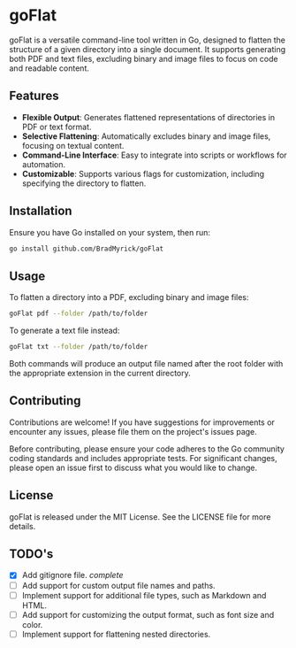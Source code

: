 # goFlat

goFlat is a versatile command-line tool written in Go, designed to flatten the structure of a given directory into a single document. It supports generating both PDF and text files, excluding binary and image files to focus on code and readable content.

## Features

- **Flexible Output**: Generates flattened representations of directories in PDF or text format.
- **Selective Flattening**: Automatically excludes binary and image files, focusing on textual content.
- **Command-Line Interface**: Easy to integrate into scripts or workflows for automation.
- **Customizable**: Supports various flags for customization, including specifying the directory to flatten.

## Installation

Ensure you have Go installed on your system, then run:

```bash
go install github.com/BradMyrick/goFlat
```

## Usage

To flatten a directory into a PDF, excluding binary and image files:

```bash
goFlat pdf --folder /path/to/folder
```

To generate a text file instead:

```bash
goFlat txt --folder /path/to/folder
```

Both commands will produce an output file named after the root folder with the appropriate extension in the current directory.

## Contributing

Contributions are welcome! If you have suggestions for improvements or encounter any issues, please file them on the project's issues page.

Before contributing, please ensure your code adheres to the Go community coding standards and includes appropriate tests. For significant changes, please open an issue first to discuss what you would like to change.

## License

goFlat is released under the MIT License. See the LICENSE file for more details.

## TODO's

- [x] Add gitignore file. *complete*
- [ ] Add support for custom output file names and paths.
- [ ] Implement support for additional file types, such as Markdown and HTML.
- [ ] Add support for customizing the output format, such as font size and color.
- [ ] Implement support for flattening nested directories.

```
